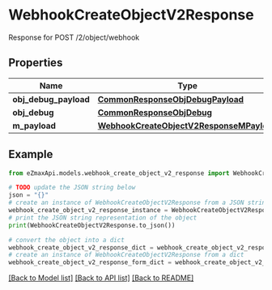 # WebhookCreateObjectV2Response

Response for POST /2/object/webhook

## Properties

Name | Type | Description | Notes
------------ | ------------- | ------------- | -------------
**obj_debug_payload** | [**CommonResponseObjDebugPayload**](CommonResponseObjDebugPayload.md) |  | 
**obj_debug** | [**CommonResponseObjDebug**](CommonResponseObjDebug.md) |  | [optional] 
**m_payload** | [**WebhookCreateObjectV2ResponseMPayload**](WebhookCreateObjectV2ResponseMPayload.md) |  | 

## Example

```python
from eZmaxApi.models.webhook_create_object_v2_response import WebhookCreateObjectV2Response

# TODO update the JSON string below
json = "{}"
# create an instance of WebhookCreateObjectV2Response from a JSON string
webhook_create_object_v2_response_instance = WebhookCreateObjectV2Response.from_json(json)
# print the JSON string representation of the object
print(WebhookCreateObjectV2Response.to_json())

# convert the object into a dict
webhook_create_object_v2_response_dict = webhook_create_object_v2_response_instance.to_dict()
# create an instance of WebhookCreateObjectV2Response from a dict
webhook_create_object_v2_response_form_dict = webhook_create_object_v2_response.from_dict(webhook_create_object_v2_response_dict)
```
[[Back to Model list]](../README.md#documentation-for-models) [[Back to API list]](../README.md#documentation-for-api-endpoints) [[Back to README]](../README.md)


